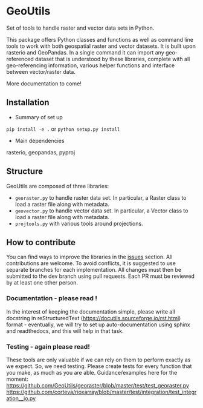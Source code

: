 # GeoUtils
Set of tools to handle raster and vector data sets in Python.

This package offers Python classes and functions as well as command line tools to work with both geospatial raster and vector datasets. It is built upon rasterio and GeoPandas. In a single command it can import any geo-referenced dataset that is understood by these libraries, complete with all geo-referencing information, various helper functions and interface between vector/raster data.

More documentation to come!


## Installation ##

* Summary of set up

`pip install -e .` or `python setup.py install`

* Main dependencies

rasterio, geopandas, pyproj


## Structure 

GeoUtils are composed of three libraries:
- `georaster.py` to handle raster data set. In particular, a Raster class to load a raster file along with metadata.
- `geovector.py` to handle vector data set. In particular, a Vector class to load a raster file along with metadata.
- `projtools.py` with various tools around projections.

## How to contribute

You can find ways to improve the libraries in the [issues](https://github.com/GlacioHack/GeoUtils/issues) section. All contributions are welcome.
To avoid conflicts, it is suggested to use separate branches for each implementation. All changes must then be submitted to the dev branch using pull requests. Each PR must be reviewed by at least one other person.

### Documentation - please read ! ###
In the interest of keeping the documentation simple, please write all docstring in reStructuredText (https://docutils.sourceforge.io/rst.html) format - eventually, we will try to set up auto-documentation using sphinx and readthedocs, and this will help in that task.

### Testing - again please read!
These tools are only valuable if we can rely on them to perform exactly as we expect. So, we need testing. Please create tests for every function that you make, as much as you are able. Guidance/examples here for the moment: https://github.com/GeoUtils/georaster/blob/master/test/test_georaster.py
https://github.com/corteva/rioxarray/blob/master/test/integration/test_integration__io.py
